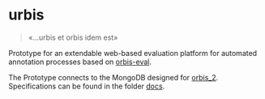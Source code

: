 # urbis
> «...urbis et orbis idem est»
   

Prototype for an extendable web-based evaluation platform for automated annotation processes based on [orbis-eval](https://github.com/orbis-eval/orbis_eval).

The Prototype connects to the MongoDB designed for [orbis_2](https://github.com/orbis-eval/orbis_2). Specifications can be found in the folder [docs](docs/).